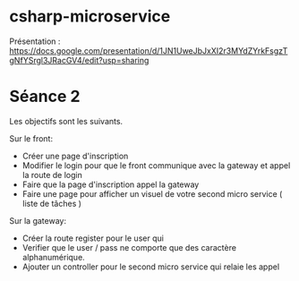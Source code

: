 # csharp-microservice

Présentation : https://docs.google.com/presentation/d/1JN1UweJbJxXI2r3MYdZYrkFsgzTgNfYSrgl3JRacGV4/edit?usp=sharing

# Séance 2

Les objectifs sont les suivants.

Sur le front:
- Créer une page d'inscription
- Modifier le login pour que le front communique avec la gateway et appel la route de login
- Faire que la page d'inscription appel la gateway
 - Faire une page pour afficher un visuel de votre second micro service ( liste de tâches )

Sur la gateway:
- Créer la route register pour le user qui 
- Verifier que le user / pass ne comporte que des caractère alphanumérique.
- Ajouter un controller pour le second micro service qui relaie les appel


